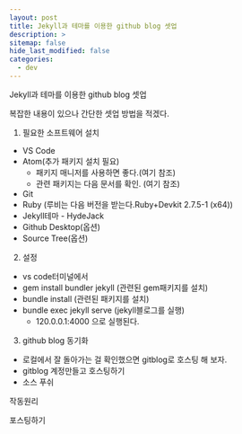 ```yaml
---
layout: post
title: Jekyll과 테마를 이용한 github blog 셋업
description: >
sitemap: false
hide_last_modified: false
categories:
  - dev
---
```


Jekyll과 테마를 이용한 github blog 셋업

복잡한 내용이 있으나 간단한 셋업 방법을 적겠다.

1. 필요한 소프트웨어 설치
  - VS Code
  - Atom(추가 패키지 설치 필요)
    - 패키지 매니저를 사용하면 좋다.(여기 참조)
    - 관련 패키지는 다음 문서를 확인. (여기 참조)
  - Git
  - Ruby (루비는 다음 버전을 받는다.Ruby+Devkit 2.7.5-1 (x64))
  - Jekyll테마 - HydeJack
  - Github Desktop(옵션)
  - Source Tree(옵션)


2. 설정
  - vs code터미널에서
  - gem install bundler jekyll (관련된 gem패키지를 설치)
  - bundle install (관련된 패키지를 설치)
  - bundle exec jekyll serve (jekyll블로그를 실행)
    - 120.0.0.1:4000 으로 실행된다.

3. github blog 동기화
  - 로컬에서 잘 돌아가는 걸 확인했으면 gitblog로 호스팅 해 보자.
  - gitblog 계정만들고 호스팅하기
  - 소스 푸쉬


작동원리

포스팅하기

